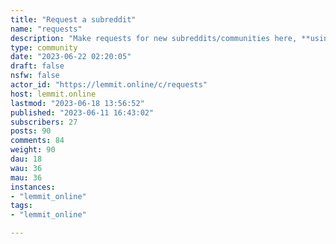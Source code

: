 ```yaml
---
title: "Request a subreddit" 
name: "requests"
description: "Make requests for new subreddits/communities here, **using the name of the subreddit as the title**, or with a link to the subreddit.For **anything else**, go to [/c/about](/c/about)."
type: community
date: "2023-06-22 02:20:05"
draft: false
nsfw: false
actor_id: "https://lemmit.online/c/requests"
host: lemmit.online
lastmod: "2023-06-18 13:56:52"
published: "2023-06-11 16:43:02"
subscribers: 27
posts: 90
comments: 84
weight: 90
dau: 18
wau: 36
mau: 36
instances:
- "lemmit_online"
tags: 
- "lemmit_online"

---
```

